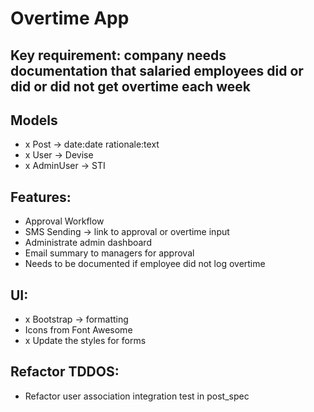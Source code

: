 # Overtime App

## Key requirement: company needs documentation that salaried employees did or did or did not get overtime each week

## Models
- x Post -> date:date rationale:text
- x User -> Devise
- x AdminUser -> STI

## Features:
- Approval Workflow 
- SMS Sending -> link to approval or overtime input
- Administrate admin dashboard
- Email summary to managers for approval
- Needs to be documented if employee did not log overtime

## UI:
- x Bootstrap -> formatting
- Icons from Font Awesome
- x Update the styles for forms

## Refactor TDDOS:
- Refactor user association integration test in post_spec